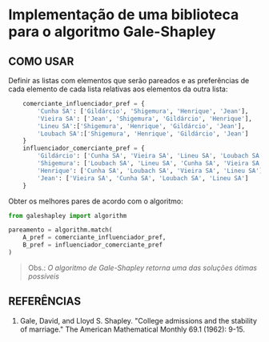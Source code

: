 # Implementação de uma biblioteca para o algoritmo Gale-Shapley


## COMO USAR

Definir as listas com elementos que serão pareados e as preferências de cada elemento de cada lista relativas aos elementos da outra lista:

```python
    comerciante_influenciador_pref = {
        'Cunha SA': ['Gildárcio', 'Shigemura', 'Henrique', 'Jean'], 
        'Vieira SA': ['Jean', 'Shigemura', 'Gildárcio', 'Henrique'], 
        'Lineu SA':['Shigemura', 'Henrique', 'Gildárcio', 'Jean'], 
        'Loubach SA':['Shigemura', 'Henrique', 'Gildárcio', 'Jean']
    }
    influenciador_comerciante_pref = {
        'Gildárcio': ['Cunha SA', 'Vieira SA', 'Lineu SA', 'Loubach SA'], 
        'Shigemura': ['Loubach SA', 'Lineu SA', 'Cunha SA', 'Vieira SA'], 
        'Henrique': ['Cunha SA', 'Loubach SA', 'Vieira SA', 'Lineu SA'], 
        'Jean': ['Vieira SA', 'Cunha SA', 'Loubach SA', 'Lineu SA']
    }
```

Obter os melhores pares de acordo com o algoritmo:

```python
from galeshapley import algorithm

pareamento = algorithm.match(
    A_pref = comerciante_influenciador_pref,
    B_pref = influenciador_comerciante_pref
)
```

> Obs.: _O algoritmo de Gale-Shapley retorna uma das soluções ótimas possíveis_


## REFERÊNCIAS

1. Gale, David, and Lloyd S. Shapley. "College admissions and the stability of marriage." The American Mathematical Monthly 69.1 (1962): 9-15.